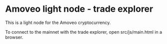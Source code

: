 Amoveo light node - trade explorer
========

This is a light node for the Amoveo cryptocurrency.

To connect to the mainnet with the trade explorer, open src/js/main.html in a browser.
